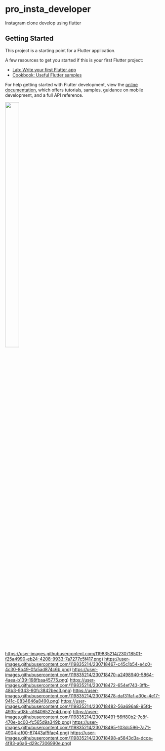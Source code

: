 # pro_insta_developer

Instagram clone develop using flutter

## Getting Started

This project is a starting point for a Flutter application.

A few resources to get you started if this is your first Flutter project:

- [Lab: Write your first Flutter app](https://docs.flutter.dev/get-started/codelab)
- [Cookbook: Useful Flutter samples](https://docs.flutter.dev/cookbook)

For help getting started with Flutter development, view the
[online documentation](https://docs.flutter.dev/), which offers tutorials,
samples, guidance on mobile development, and a full API reference.

<p>

<img src = "https://user-images.githubusercontent.com/119835214/230718501-f25a4990-eb24-4208-9933-7a7277c5f417.png" height="45%" width="30%">

</p>

https://user-images.githubusercontent.com/119835214/230718501-f25a4990-eb24-4208-9933-7a7277c5f417.png)
https://user-images.githubusercontent.com/119835214/230718467-c45c1b54-e4c0-4c30-8b49-0fa5ad874c6b.png)
https://user-images.githubusercontent.com/119835214/230718470-a2498940-5864-4aea-b139-198fbaa45775.png)
https://user-images.githubusercontent.com/119835214/230718472-654ef743-3ffb-48b3-9343-90fc3842bec3.png)
https://user-images.githubusercontent.com/119835214/230718478-daf31faf-a30e-4e17-941c-0834646a8490.png)
https://user-images.githubusercontent.com/119835214/230718482-56a696a8-95fd-4935-a08b-a16406522e4d.png)
https://user-images.githubusercontent.com/119835214/230718491-56ff80b2-7c8f-470e-bc00-fc565d9a349b.png)
https://user-images.githubusercontent.com/119835214/230718495-103dc596-7a71-4904-af00-87443af5fae4.png)
https://user-images.githubusercontent.com/119835214/230718498-a5843d3a-dcca-4f83-a6a6-d29c7306990e.png)
